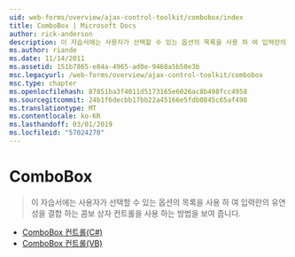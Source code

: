 ```yaml
---
uid: web-forms/overview/ajax-control-toolkit/combobox/index
title: ComboBox | Microsoft Docs
author: rick-anderson
description: 이 자습서에는 사용자가 선택할 수 있는 옵션의 목록을 사용 하 여 입력란의 유연성을 결합 하는 콤보 상자 컨트롤을 사용 하는 방법을 보여 줍니다.
ms.author: riande
ms.date: 11/14/2011
ms.assetid: 151b7865-e84a-4965-ad0e-9468a5b50e3b
msc.legacyurl: /web-forms/overview/ajax-control-toolkit/combobox
msc.type: chapter
ms.openlocfilehash: 87851ba3f4011d5173165e6026ac8b498fcc4958
ms.sourcegitcommit: 24b1f6decbb17bb22a45166e5fdb0845c65af498
ms.translationtype: MT
ms.contentlocale: ko-KR
ms.lasthandoff: 03/01/2019
ms.locfileid: "57024270"
---
```

<a name="combobox"></a>ComboBox
====================
> 이 자습서에는 사용자가 선택할 수 있는 옵션의 목록을 사용 하 여 입력란의 유연성을 결합 하는 콤보 상자 컨트롤을 사용 하는 방법을 보여 줍니다.


- [ComboBox 컨트롤(C#)](how-do-i-use-the-combobox-control-cs.md)
- [ComboBox 컨트롤(VB)](how-do-i-use-the-combobox-control-vb.md)
